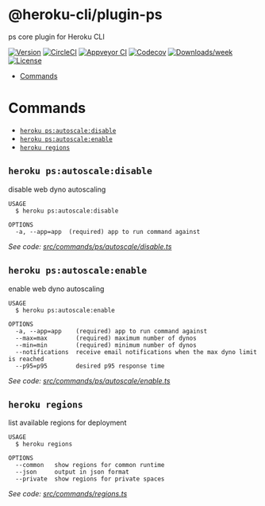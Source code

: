 @heroku-cli/plugin-ps
=====================

ps core plugin for Heroku CLI

[![Version](https://img.shields.io/npm/v/@heroku-cli/plugin-ps.svg)](https://npmjs.org/package/@heroku-cli/plugin-ps)
[![CircleCI](https://circleci.com/gh/heroku/heroku-cli-plugin-ps/tree/master.svg?style=shield)](https://circleci.com/gh/heroku/heroku-cli-plugin-ps/tree/master)
[![Appveyor CI](https://ci.appveyor.com/api/projects/status/github/heroku/heroku-cli-plugin-ps?branch=master&svg=true)](https://ci.appveyor.com/project/heroku/heroku-cli-plugin-ps/branch/master)
[![Codecov](https://codecov.io/gh/heroku/heroku-cli-plugin-ps/branch/master/graph/badge.svg)](https://codecov.io/gh/heroku/heroku-cli-plugin-ps)
[![Downloads/week](https://img.shields.io/npm/dw/@heroku-cli/plugin-ps.svg)](https://npmjs.org/package/@heroku-cli/plugin-ps)
[![License](https://img.shields.io/npm/l/@heroku-cli/plugin-ps.svg)](https://github.com/heroku/heroku-cli-plugin-ps/blob/master/package.json)

<!-- toc -->
* [Commands](#commands)
<!-- tocstop -->
# Commands
<!-- commands -->
* [`heroku ps:autoscale:disable`](#heroku-psautoscaledisable)
* [`heroku ps:autoscale:enable`](#heroku-psautoscaleenable)
* [`heroku regions`](#heroku-regions)

## `heroku ps:autoscale:disable`

disable web dyno autoscaling

```
USAGE
  $ heroku ps:autoscale:disable

OPTIONS
  -a, --app=app  (required) app to run command against
```

_See code: [src/commands/ps/autoscale/disable.ts](https://github.com/heroku/cli/blob/v7.12.6/packages/ps/src/commands/ps/autoscale/disable.ts)_

## `heroku ps:autoscale:enable`

enable web dyno autoscaling

```
USAGE
  $ heroku ps:autoscale:enable

OPTIONS
  -a, --app=app    (required) app to run command against
  --max=max        (required) maximum number of dynos
  --min=min        (required) minimum number of dynos
  --notifications  receive email notifications when the max dyno limit is reached
  --p95=p95        desired p95 response time
```

_See code: [src/commands/ps/autoscale/enable.ts](https://github.com/heroku/cli/blob/v7.12.6/packages/ps/src/commands/ps/autoscale/enable.ts)_

## `heroku regions`

list available regions for deployment

```
USAGE
  $ heroku regions

OPTIONS
  --common   show regions for common runtime
  --json     output in json format
  --private  show regions for private spaces
```

_See code: [src/commands/regions.ts](https://github.com/heroku/cli/blob/v7.12.6/packages/ps/src/commands/regions.ts)_
<!-- commandsstop -->
